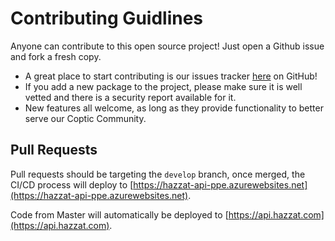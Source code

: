 # Contributing Guidlines

Anyone can contribute to this open source project! Just open a Github issue and fork a fresh copy.

* A great place to start contributing is our issues tracker [here](https://github.com/CopticDevs/hazzat-api/issues) on GitHub!
* If you add a new package to the project, please make sure it is well vetted and there is a security report available for it.
* New features all welcome, as long as they provide functionality to better serve our Coptic Community.

## Pull Requests
Pull requests should be targeting the `develop` branch, once merged, the CI/CD process will deploy to [https://hazzat-api-ppe.azurewebsites.net](https://hazzat-api-ppe.azurewebsites.net).

Code from Master will automatically be deployed to [https://api.hazzat.com](https://api.hazzat.com).